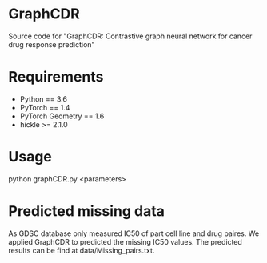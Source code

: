 # GraphCDR
Source code for "GraphCDR: Contrastive graph neural network for cancer drug response prediction"

# Requirements
* Python == 3.6
* PyTorch == 1.4
* PyTorch Geometry == 1.6
* hickle >= 2.1.0

# Usage
python graphCDR.py \<parameters\>
  
# Predicted missing data
As GDSC database only measured IC50 of part cell line and drug paires. We applied GraphCDR to predicted the missing IC50 values. The predicted results can be find at data/Missing_pairs.txt. 
